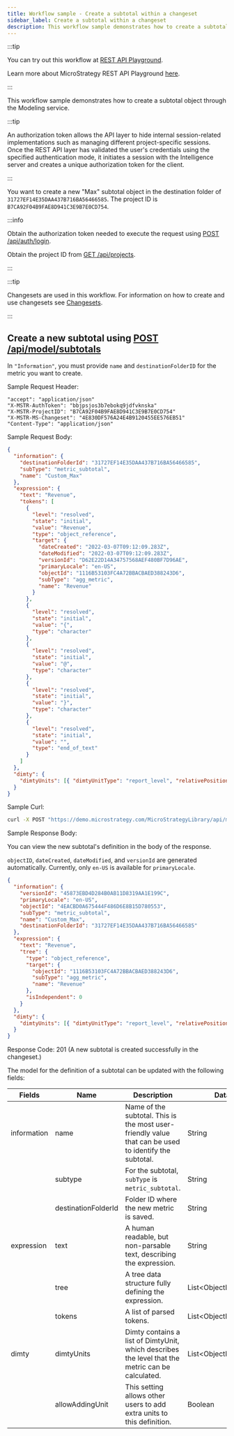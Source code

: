 ```yaml
---
title: Workflow sample - Create a subtotal within a changeset
sidebar_label: Create a subtotal within a changeset
description: This workflow sample demonstrates how to create a subtotal object through the Modeling service.
---
```


<Available since="2021 Update 5" />

:::tip

You can try out this workflow at [REST API Playground](https://www.postman.com/microstrategysdk/workspace/microstrategy-rest-api/folder/16131298-0054ca44-40a6-4387-b766-35fc5f00e428?ctx=documentation).

Learn more about MicroStrategy REST API Playground [here](/docs/getting-started/playground.md).

:::

This workflow sample demonstrates how to create a subtotal object through the Modeling service.

:::tip

An authorization token allows the API layer to hide internal session-related implementations such as managing different project-specific sessions. Once the REST API layer has validated the user's credentials using the specified authentication mode, it initiates a session with the Intelligence server and creates a unique authorization token for the client.

:::

You want to create a new "Max" subtotal object in the destination folder of `31727EF14E35DAA437B716BA56466585`. The project ID is `B7CA92F04B9FAE8D941C3E9B7E0CD754`.

:::info

Obtain the authorization token needed to execute the request using [POST /api/auth/login](https://demo.microstrategy.com/MicroStrategyLibrary/api-docs/index.html#/Authentication/postLogin).

Obtain the project ID from [GET /api/projects](https://demo.microstrategy.com/MicroStrategyLibrary/api-docs/index.html#/Projects/getProjects_1).

:::

:::tip

Changesets are used in this workflow. For information on how to create and use changesets see [Changesets](/docs/common-workflows/changesets.md).

:::

## Create a new subtotal using [POST /api/model/subtotals](https://demo.microstrategy.com/MicroStrategyLibrary/api-docs/index.html#/Subtotals/ms-postSubtotal)

In `"Information"`, you must provide `name` and `destinationFolderID` for the metric you want to create.

Sample Request Header:

```http
"accept": "application/json"
"X-MSTR-AuthToken": "bbjpsjos3b7ebokq9jdfvknska"
"X-MSTR-ProjectID": "B7CA92F04B9FAE8D941C3E9B7E0CD754"
"X-MSTR-MS-Changeset": "4E830DF576A24E4B9120455EE576EB51"
"Content-Type": "application/json"
```

Sample Request Body:

```json
{
  "information": {
    "destinationFolderId": "31727EF14E35DAA437B716BA56466585",
    "subType": "metric_subtotal",
    "name": "Custom_Max"
  },
  "expression": {
    "text": "Revenue",
    "tokens": [
      {
        "level": "resolved",
        "state": "initial",
        "value": "Revenue",
        "type": "object_reference",
        "target": {
          "dateCreated": "2022-03-07T09:12:09.283Z",
          "dateModified": "2022-03-07T09:12:09.283Z",
          "versionId": "D62E22D14A34757568AEF480BF7D96AE",
          "primaryLocale": "en-US",
          "objectId": "1116B53103FC4A72BBACBAED388243D6",
          "subType": "agg_metric",
          "name": "Revenue"
        }
      },
      {
        "level": "resolved",
        "state": "initial",
        "value": "{",
        "type": "character"
      },
      {
        "level": "resolved",
        "state": "initial",
        "value": "@",
        "type": "character"
      },
      {
        "level": "resolved",
        "state": "initial",
        "value": "}",
        "type": "character"
      },
      {
        "level": "resolved",
        "state": "initial",
        "value": "",
        "type": "end_of_text"
      }
    ]
  },
  "dimty": {
    "dimtyUnits": [{ "dimtyUnitType": "report_level", "relativePosition": 0 }]
  }
}
```

Sample Curl:

```bash
curl -X POST "https://demo.microstrategy.com/MicroStrategyLibrary/api/model/subtotals?showExpressionAs=tree" -H "accept: application/json" -H "X-MSTR-AuthToken: bbjpsjos3b7ebokq9jdfvknska" -H "X-MSTR-MS-Changeset: 4E830DF576A24E4B9120455EE576EB51" -H "Content-Type: application/json" -d "{\"information\":{\"destinationFolderId\":\"31727EF14E35DAA437B716BA56466585\",\"subType\":\"metric_subtotal\",\"name\":\"Custom_Max\"},\"expression\":{\"text\":\"Revenue\",\"tree\":{\"type\":\"object_reference\",\"target\":{\"objectId\":\"1116B53103FC4A72BBACBAED388243D6\",\"subType\":\"agg_metric\",\"name\":\"Revenue\"},\"isIndependent\":0}},\"dimty\":{\"dimtyUnits\":[{\"dimtyUnitType\":\"report_level\",\"relativePosition\":0}]}}"
```

Sample Response Body:

You can view the new subtotal's definition in the body of the response.

`objectID`, `dateCreated`, `dateModified`, and `versionId` are generated automatically. Currently, only `en-US` is available for `primaryLocale`.

```json
{
  "information": {
    "versionId": "45873EBD4D284B0AB11D8319AA1E199C",
    "primaryLocale": "en-US",
    "objectId": "4EACBD0A675444F486D6E8B15D780553",
    "subType": "metric_subtotal",
    "name": "Custom_Max",
    "destinationFolderId": "31727EF14E35DAA437B716BA56466585"
  },
  "expression": {
    "text": "Revenue",
    "tree": {
      "type": "object_reference",
      "target": {
        "objectId": "1116B53103FC4A72BBACBAED388243D6",
        "subType": "agg_metric",
        "name": "Revenue"
      },
      "isIndependent": 0
    }
  },
  "dimty": {
    "dimtyUnits": [{ "dimtyUnitType": "report_level", "relativePosition": 0 }]
  }
}
```

Response Code: 201 (A new subtotal is created successfully in the changeset.)

The model for the definition of a subtotal can be updated with the following fields:

| Fields      | Name                | Description                                                                                           | Data Type                       | Required? |
| ----------- | ------------------- | ----------------------------------------------------------------------------------------------------- | ------------------------------- | --------- |
| information | name                | Name of the subtotal. This is the most user-friendly value that can be used to identify the subtotal. | String                          | Yes       |
|             | subtype             | For the subtotal, `subType` is `metric_subtotal`.                                                     | String                          | Yes       |
|             | destinationFolderId | Folder ID where the new metric is saved.                                                              | String                          | Yes       |
| expression  | text                | A human readable, but non-parsable text, describing the expression.                                   | String                          | No        |
|             | tree                | A tree data structure fully defining the expression.                                                  | List&lt;ObjectInfoReference&gt; | No        |
|             | tokens              | A list of parsed tokens.                                                                              | List&lt;ObjectInfoReference&gt; | No        |
| dimty       | dimtyUnits          | Dimty contains a list of DimtyUnit, which describes the level that the metric can be calculated.      | List&lt;ObjectInfoReference&gt; | No        |
|             | allowAddingUnit     | This setting allows other users to add extra units to this definition.                                | Boolean                         | No        |
